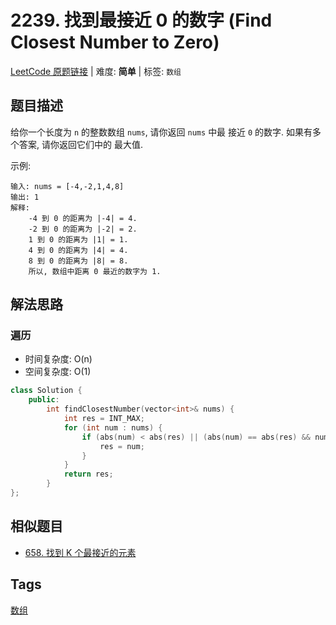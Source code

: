 # 2239. 找到最接近 0 的数字 (Find Closest Number to Zero)

[LeetCode 原题链接](https://leetcode.cn/problems/find-closest-number-to-zero/) | 难度: **简单** | 标签: `数组`

## 题目描述

给你一个长度为 `n` 的整数数组 `nums`, 请你返回 `nums` 中最 接近 `0` 的数字. 如果有多个答案, 请你返回它们中的 最大值.

示例:

```plaintext
输入: nums = [-4,-2,1,4,8]
输出: 1
解释:
    -4 到 0 的距离为 |-4| = 4.
    -2 到 0 的距离为 |-2| = 2.
    1 到 0 的距离为 |1| = 1.
    4 到 0 的距离为 |4| = 4.
    8 到 0 的距离为 |8| = 8.
    所以, 数组中距离 0 最近的数字为 1.
```

## 解法思路

### 遍历

- 时间复杂度: O(n)
- 空间复杂度: O(1)

```cpp
class Solution {
    public:
        int findClosestNumber(vector<int>& nums) {
            int res = INT_MAX;
            for (int num : nums) {
                if (abs(num) < abs(res) || (abs(num) == abs(res) && num > res)) {
                    res = num;
                }
            }
            return res;
        }
};
```

## 相似题目

- [658. 找到 K 个最接近的元素](https://leetcode.cn/problems/find-k-closest-elements/)

## Tags

[数组](/tags/array.md)
